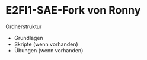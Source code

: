 # E2FI1-SAE-Fork von Ronny

Ordnerstruktur

- Grundlagen
- Skripte (wenn vorhanden)
- Übungen (wenn vorhanden)
